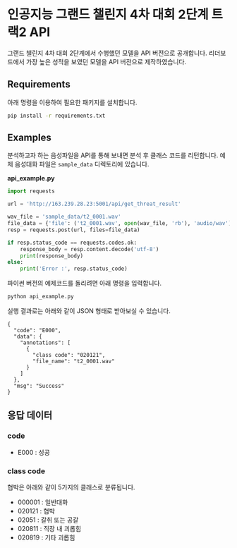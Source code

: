 # 인공지능 그랜드 챌린지 4차 대회 2단계 트랙2 API

그랜드 챌린지 4차 대회 2단계에서 수행했던 모델을 API 버전으로 공개합니다. 리더보드에서 가장 높은 성적을 보였던 모델을 API 버전으로 제작하였습니다.



## Requirements

아래 명령을 이용하여 필요한 패키지를 설치합니다.

```bash
pip install -r requirements.txt
```



## Examples

분석하고자 하는 음성파일을 API를 통해 보내면 분석 후 클래스 코드를 리턴합니다. 예제 음성대화 파일은 `sample_data` 디렉토리에 있습니다.

**api_example.py**

```python
import requests

url = 'http://163.239.28.23:5001/api/get_threat_result'

wav_file = 'sample_data/t2_0001.wav'
file_data = {'file': ('t2_0001.wav', open(wav_file, 'rb'), 'audio/wav')}
resp = requests.post(url, files=file_data)

if resp.status_code == requests.codes.ok:
    response_body = resp.content.decode('utf-8')
    print(response_body)
else:
    print('Error :', resp.status_code)
```

파이썬 버전의 예제코드를 돌리려면 아래 명령을 입력합니다.

```bash
python api_example.py
```

실행 결과로는 아래와 같이 JSON 형태로 받아보실 수 있습니다.

```
{
  "code": "E000", 
  "data": {
    "annotations": [
      {
        "class code": "020121", 
        "file_name": "t2_0001.wav"
      }
    ]
  }, 
  "msg": "Success"
}
```



## 응답 데이터

### code

- E000 : 성공

### class code

협박은 아래와 같이 5가지의 클래스로 분류됩니다.

- 000001 : 일반대화
- 020121 : 협박
- 02051 : 갈취 또는 공갈
- 020811 : 직장 내 괴롭힘
- 020819 : 기타 괴롭힘

